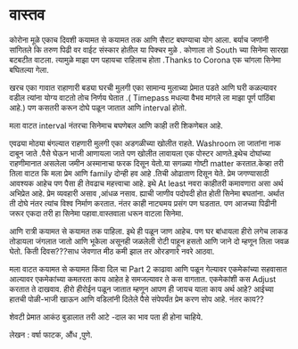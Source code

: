 # वास्तव
  
कोरोना मूळे एकाच दिवशी कयामत से  कयामत  तक आणि सैराट बघण्याचा  योग आला. बर्याच जणांनी सांगितले कि  तरुण पिढी वर वाईट संस्कार होतील या पिक्चर मुळे . कोणाला तो South च्या सिनेमा सारखा बटबटीत वाटला. त्यामुळे माझा  पण  पहायचा राहिलाच होता .Thanks to Corona एक चांगला सिनेमा बघितल्या गेला.
 
खरच एका गावात राहाणारी बड्या घरची मुलगी एका सामान्य मुलाच्या प्रेमात पडते आणि घरी कळल्यावर वडील त्यांना योग्य  वाटतो तोच निर्णय घेतात .( Timepass मधल्या वैभव मांगले ला माझा पूर्ण पांठिंबा आहे.) पण कसतरी करून दोघे पळून जातात आणि interval होतो.
 
मला वाटत interval नंतरचा सिनेमाच बघणेबल   आणि काही तरी शिकणेबल आहे.
 
एवढ्या मोठ्या बंगल्यात राहणारी मुलगी एका अडगळीच्या खोलीत राहते. Washroom ला जातांना नाक दाबून  जाते .पैसे घेऊन भाजी आणायला जाते पण खोलीत लावायला एक पोस्टर आणते.इथेच दोघांच्या राहणीमानात असलेला जमीन अस्मानाचा फरक दिसून येतो.या सगळ्या गोष्टी matter करतात.केव्हा तरी तिला वाटत कि मला प्रेम आणि family दोन्ही हव आहे .तिची ओढाताण दिसून येते. प्रेम  जगण्यासाठी आवश्यक आहेच पण पैसा ही तेवढाच महत्त्वाचा आहे. इथे At least नवरा काहीतरी कमावणारा असा अर्थ अभिप्रेत आहे. प्रेम व्यवहारी असाव ,आंधळ नसाव. ह्याची जाणीव पदोपदी होत होती सिनेमा बघतांना. अर्थात ती  दोघे  नंतर त्यांच विश्व निर्माण करतात. नंतर काही नाट्यमय प्रसंग पण घडतात. पण आजच्या पिढीनी जरूर एकदा तरी हा सिनेमा पहावा.वास्तवाला धरून वाटला सिनेमा.
 
आणि रात्री कयामत से कयामत तक पाहिला. इथे ही पळून जाण आहेच. पण घर बांधायला  हीरो लगेच लाकड तोडायला  जंगलात जातो आणि भूकेला असूनही जळलेली रोटी पाहून हसतो आणि जाने दो म्हणून  तिला जवळ घेतो. किती दिवस???साध जेवणात मीठ कमी झाल तर ओरडणारे नवरे आठवा.
 
मला वाटत कयामत से कयामत किंवा दिल चा Part 2 काढावा आणि पळून गेल्यावर एकमेकांच्या सहवासात आल्यावर एकमेकांच्या कमतरता काय आहेत हे समजल्यावर ते कस वागतात. एकमेकांशी कस  Adjust करतात ते दाखवाव. हीरो हीरोईन पळून जातात म्हणून आपण ही जायच याला काय अर्थ आहे? आईच्या हातची पोळी-भाजी खाऊन आणि वडिलांनी दिलेले पैसे संपेपर्यंत प्रेम करण सोप आहे. नंतर काय?? 
 
शेवटी प्रेमात आकंठ बुडालात तरी आटे -दाल का भाव पता ही होना चाहिये.

लेखन : वर्षा फाटक, औंध ,पुणे.
